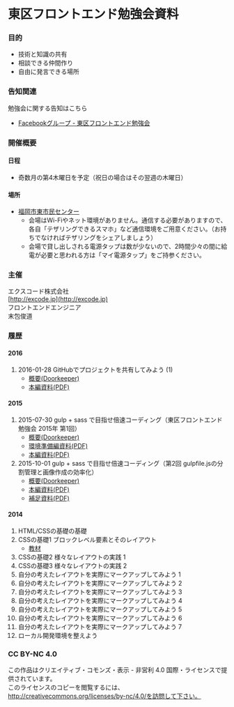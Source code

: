 # 東区フロントエンド勉強会資料


### 目的

- 技術と知識の共有
- 相談できる仲間作り
- 自由に発言できる場所

### 告知関連

勉強会に関する告知はこちら

- [Facebookグループ - 東区フロントエンド勉強会](https://www.facebook.com/groups/1456696577966915/)

### 開催概要

#### 日程

- 奇数月の第4木曜日を予定（祝日の場合はその翌週の木曜日）

#### 場所

- [福岡市東市民センター](http://www.higashi-shimin.info/)
	- 会場はWi-Fiやネット環境がありません。通信する必要がありますので、各自「テザリングできるスマホ」など通信環境をご用意ください。（お持ちでなければテザリングをシェアしましょう）
	- 会場で貸し出しされる電源タップは数が少ないので、2時間少々の間に給電が必要と思われる方は「マイ電源タップ」をご持参ください。

### 主催

エクスコード株式会社  
[http://excode.jp](http://excode.jp)  
フロントエンドエンジニア  
末包俊道

### 履歴

#### 2016

1. 2016-01-28 GitHubでプロジェクトを共有してみよう (1)
	- [概要(Doorkeeper)](https://higashiku.doorkeeper.jp/events/37200)
	- [本編資料(PDF)](/PDF/workshop-2016-1.pdf)

#### 2015

1. 2015-07-30 gulp + sass で目指せ倍速コーディング（東区フロントエンド勉強会 2015年 第1回）
	- [概要(Doorkeeper)](https://higashiku.doorkeeper.jp/events/28418)
	- [環境準備編資料(PDF)](/PDF/workshop-2015-1a.pdf)
	- [本編資料(PDF)](/PDF/workshop-2015-1b.pdf)
2. 2015-10-01 gulp + sass で目指せ倍速コーディング（第2回 gulpfile.jsの分割管理と画像作成の効率化）
	- [概要(Doorkeeper)](https://higashiku.doorkeeper.jp/events/30953)
	- [本編資料(PDF)](/PDF/workshop-2015-2a.pdf)
	- [補足資料(PDF)](/PDF/workshop-2015-2b.pdf)

#### 2014

1. HTML/CSSの基礎の基礎
2. CSSの基礎1 ブロックレベル要素とそのレイアウト
	- [教材](/PDF/workshop-2014-2.pdf)
3. CSSの基礎2 様々なレイアウトの実践 1
4. CSSの基礎3 様々なレイアウトの実践 2
5. 自分の考えたレイアウトを実際にマークアップしてみよう 1
6. 自分の考えたレイアウトを実際にマークアップしてみよう 2
7. 自分の考えたレイアウトを実際にマークアップしてみよう 3
8. 自分の考えたレイアウトを実際にマークアップしてみよう 4
9. 自分の考えたレイアウトを実際にマークアップしてみよう 5
10. 自分の考えたレイアウトを実際にマークアップしてみよう 6
11. 自分の考えたレイアウトを実際にマークアップしてみよう 7
12. ローカル開発環境を整えよう

### CC BY-NC 4.0

この作品はクリエイティブ・コモンズ・表示 - 非営利 4.0 国際・ライセンスで提供されています。  
このライセンスのコピーを閲覧するには、http://creativecommons.org/licenses/by-nc/4.0/を訪問して下さい。
